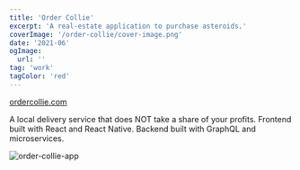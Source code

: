 ```yaml
---
title: 'Order Collie'
excerpt: 'A real-estate application to purchase asteroids.'
coverImage: '/order-collie/cover-image.png'
date: '2021-06'
ogImage:
  url: ''
tag: 'work'
tagColor: 'red'
---
```


[ordercollie.com](https://www.ordercollie.com/)

A local delivery service that does NOT take a share of your profits. Frontend built with React and React Native. Backend built with GraphQL and microservices.

![order-collie-app](https://images.squarespace-cdn.com/content/v1/609aba3ae2c7d43cf950728a/1620763521353-YSLZJ4J2NGZL0WG2DWLJ/OC_2.png)